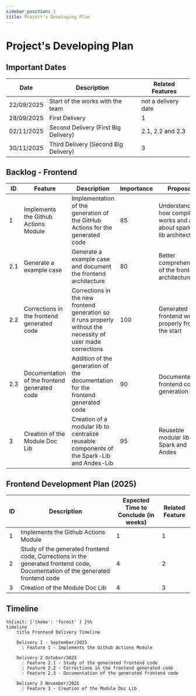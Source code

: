 ```yaml
---
sidebar_position: 1
title: Project's Developing Plan
---
```


# Project's Developing Plan

## Important Dates
|    Date    | Description | Related Features |
|------------|-------------|------------------|
| 22/09/2025 | Start of the works with the team | not a delivery date |
| 28/09/2025 | First Delivery | 1 |
| 02/11/2025 | Second Delivery (First Big Delivery) | 2.1, 2.2 and 2.3 |
| 30/11/2025 | Third Delivery (Second Big Delivery) | 3 |

## Backlog - Frontend

|  ID | Feature | Description | Importance | Proposal |
|-----|---------|-------------|------------|----------|
|  1  | Implements the Github Actions Module | Implementation of the generation of the GitHub Actions for the generated code | 85 | Understand how compilers works and a bit about spark-lib architecture |
| 2.1 | Generate a example case | Generate a example case and document the frontend architecture | 80 | Better comprehension of the frontend architecture |
| 2.2 | Corrections in the frontend generated code | Corrections in the new frontend generation so it runs properly without the necessity of user made corrections | 100 | Generated frontend works properly from the start |
| 2.3 | Documentation of the frontend generated code | Addition of the generation of the documentation for the frontend generated code | 90 | Documented frontend code generation |
|  3  | Creation of the Module Doc Lib | Creation of a modular lib to centralize reusable components of the Spark-Lib and Andes-Lib | 95 | Reuseble modular lib for Spark and Andes |

## Frontend Development Plan (2025)

|  ID | Description | Expected Time to Conclude (in weeks) | Related Feature |
|-----|-------------|--------------------------------------|-----------------|
|  1  | Implements the Github Actions Module | 1 | 1 |
|  2  | Study of the generated frontend code, Corrections in the generated frontend code, Documentation of the generated frontend code | 4 | 2 |
|  3  | Creation of the Module Doc Lib | 4 | 3 |

## Timeline

```mermaid
%%{init: {'theme': 'forest' } }%%
timeline
    title Frontend Delivery Timeline

    Delivery 1 - September/2025
      : Feature 1 - Implements the Github Actions Module

    Delivery 2 October/2025
      : Feature 2.1 - Study of the generated frontend code
      : Feature 2.2 - Corrections in the frontend generated code
      : Feature 2.3 - Documentation of the generated frontend code

    Delivery 3 November/2025
      : Feature 3 - Creation of the Module Doc Lib
```
